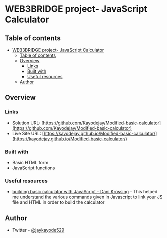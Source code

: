 # WEB3BRIDGE project- JavaScript Calculator

## Table of contents

- [WEB3BRIDGE project- JavaScript Calculator](#web3bridge-project--javascript-calculator)
  - [Table of contents](#table-of-contents)
  - [Overview](#overview)
    - [Links](#links)
    - [Built with](#built-with)
    - [Useful resources](#useful-resources)
  - [Author](#author)

## Overview


### Links

- Solution URL: [https://github.com/Kayodejay/Modified-basic-calculator](https://github.com/Kayodejay/Modified-basic-calculator)
- Live Site URL: [https://kayodejay.github.io/Modified-basic-calculator/](https://kayodejay.github.io/Modified-basic-calculator/)

### Built with

- Basic HTML form
- JavaScript functions

### Useful resources

- [building basic calculator with JavaScript - Dani Krossing](https://www.youtube.com/watch?v=qQEYAOPWDzk&list=PL0eyrZgxdwhxNGMWROnaY35NLyEjTqcgB&index=15) - This helped me understand the various commands given in Javascript to link your JS file and HTML in order to build the calculator

## Author

- Twitter - [@jaykayode529](https://www.twitter.com/jaykayode529)

